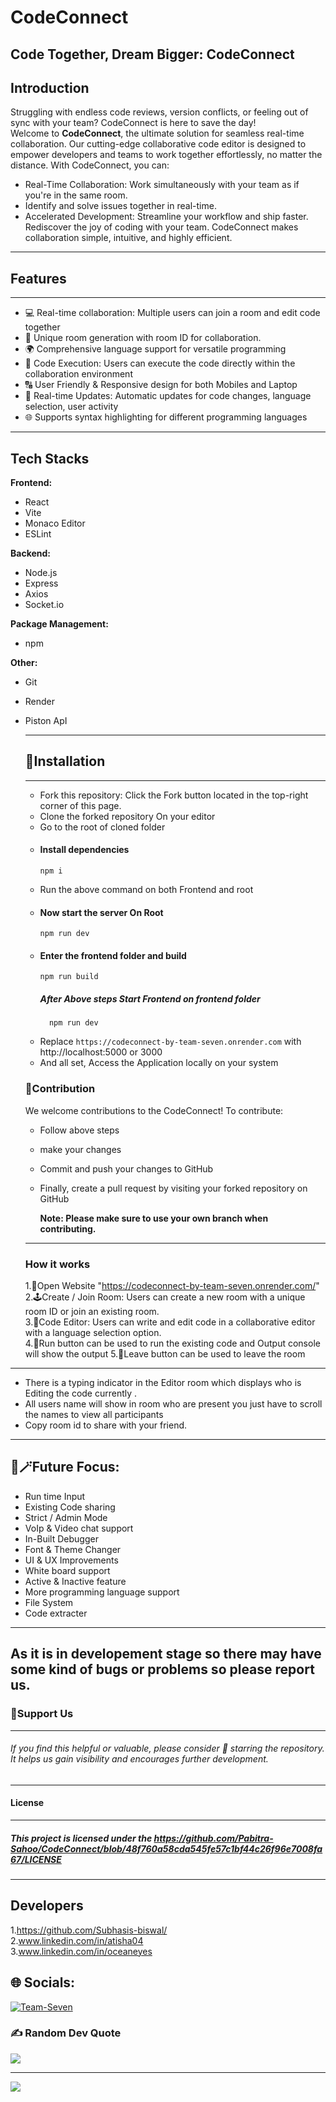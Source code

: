 # CodeConnect   
  Code Together, Dream Bigger: CodeConnect
---
**Introduction**
---
Struggling with endless code reviews, version conflicts, or feeling out of sync with your team? CodeConnect is here to save the day!   
Welcome to **CodeConnect**, the ultimate solution for seamless real-time collaboration. Our cutting-edge collaborative code editor is designed to empower developers and teams to work together effortlessly, no matter the distance. With CodeConnect, you can:   
* Real-Time Collaboration: Work simultaneously with your team as if you're in the same room.   
* Identify and solve issues together in real-time.   
* Accelerated Development: Streamline your workflow and ship faster.   
Rediscover the joy of coding with your team. CodeConnect makes collaboration simple, intuitive, and highly efficient.   

---
## Features
---
* 💻 Real-time collaboration: Multiple users can join a room and edit code together 
* 🚀 Unique room generation with room ID for collaboration.
* 🌍 Comprehensive language support for versatile programming
* 🚀 Code Execution: Users can execute the code directly within the collaboration environment
* 🔠 User Friendly & Responsive design for both Mobiles and Laptop
* 🔄 Real-time Updates: Automatic updates for code changes, language selection, user activity
* 🌐 Supports syntax highlighting for different programming languages

---
## Tech Stacks   
**Frontend:**
* React   
* Vite   
* Monaco Editor   
* ESLint   
   
**Backend:**
* Node.js   
* Express   
* Axios   
* Socket.io   
   
**Package Management:**
* npm
     
**Other:**
* Git   
* Render
* Piston ApI

   ---
  ## 📐Installation
  ---
  * Fork this repository: Click the Fork button located in the top-right corner of this page.
  * Clone the forked repository On your editor
  * Go to the root of cloned folder
  * #### Install dependencies
        npm i
  * Run the above command on both Frontend and root
  * #### Now start the server On Root
        npm run dev
  * #### Enter the frontend folder and build
        npm run build
    ##### After Above steps Start Frontend on frontend folder
          npm run dev
  * Replace `https://codeconnect-by-team-seven.onrender.com` with http://localhost:5000 or 3000
  * And all set, Access the Application locally on your system

   ### 🤝Contribution
  We welcome contributions to the CodeConnect! To contribute:
  * Follow above steps
  * make your changes
  * Commit and push your changes to GitHub
  * Finally, create a pull request by visiting your forked repository on GitHub

       **Note: Please make sure to use your own branch when contributing.**
   ---
  ### How it works
  1.🛜Open Website "https://codeconnect-by-team-seven.onrender.com/"   
  2.🕹️Create / Join Room: Users can create a new room with a unique room ID or join an existing room.   
  3.🚀Code Editor: Users can write and edit code in a collaborative editor with a language selection option.   
  4.🔼Run button can be used to run the existing code and Output console will show the output
  5.🧩Leave button can be used to leave the room
---
   * There is a typing indicator in the Editor room which displays who is Editing the code currently  .
   * All users name will show in room who are present you just have to scroll the names to view all participants
   * Copy room id to share with your friend.
---

   ## 🔮🪄Future Focus:
   * Run time Input
   * Existing Code sharing
   * Strict / Admin Mode
   * VoIp & Video chat support
   * In-Built Debugger
   * Font & Theme Changer
   * UI & UX Improvements
   * White board support
   * Active & Inactive feature
   * More programming language support
   * File System
   * Code extracter
 ---

 As it is in developement stage so there may have some kind of bugs or problems so please report us.   
 ---
 ### 🌟Support Us    
 ----
 ###### If you find this helpful or valuable, please consider 🌟 starring the repository. It helps us gain visibility and encourages further development.   
 ---
 #### License    
 ---
##### This project is licensed under the https://github.com/Pabitra-Sahoo/CodeConnect/blob/48f760a58cda545fe57c1bf44c26f96e7008fa67/LICENSE   
---
## Developers   
1.https://github.com/Subhasis-biswal/    
2.www.linkedin.com/in/atisha04   
3.www.linkedin.com/in/oceaneyes


 
## 🌐 Socials:
[![Team-Seven](https://img.shields.io/badge/bluesky-0285FF?style=for-the-badge&logo=bluesky&logoColor=%23FFFFFF)](https://pabitra-sahoo.github.io/Code-Connect-Team/) 


### ✍️ Random Dev Quote
![](https://quotes-github-readme.vercel.app/api?type=horizontal&theme=radical)

---
[![](https://visitcount.itsvg.in/api?id=dfgvb&icon=0&color=0)](https://visitcount.itsvg.in)


  
